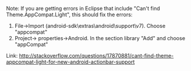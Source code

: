 Note: If you are getting errors in Eclipse that include "Can't find Theme.AppCompat.Light", this should fix the errors:

1. File->Import (android-sdk\extras\android\support\v7). Choose "appcompat"
2. Project-> properties->Android. In the section library "Add" and choose "appCompat"

Link: http://stackoverflow.com/questions/17870881/cant-find-theme-appcompat-light-for-new-android-actionbar-support